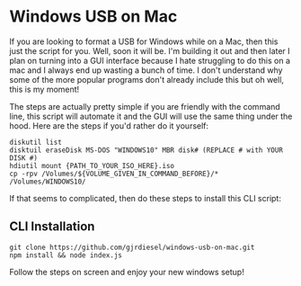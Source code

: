 # Windows USB on Mac

If you are looking to format a USB for Windows while on a Mac, then this just the script for you. Well, soon it will be. I'm building it out and then later I plan on turning into a GUI interface because I hate struggling to do this on a mac and I always end up wasting a bunch of time. I don't understand why some of the more popular programs don't already include this but oh well, this is my moment!

The steps are actually pretty simple if you are friendly with the command line, this script will automate it and the GUI will use the same thing under the hood. Here are the steps if you'd rather do it yourself:

```
diskutil list
disktuil eraseDisk MS-DOS "WINDOWS10" MBR disk# (REPLACE # with YOUR DISK #)
hdiutil mount {PATH_TO_YOUR_ISO_HERE}.iso
cp -rpv /Volumes/${VOLUME_GIVEN_IN_COMMAND_BEFORE}/* /Volumes/WINDOWS10/
```

If that seems to complicated, then do these steps to install this CLI script:

## CLI Installation

```
git clone https://github.com/gjrdiesel/windows-usb-on-mac.git
npm install && node index.js
```

Follow the steps on screen and enjoy your new windows setup!